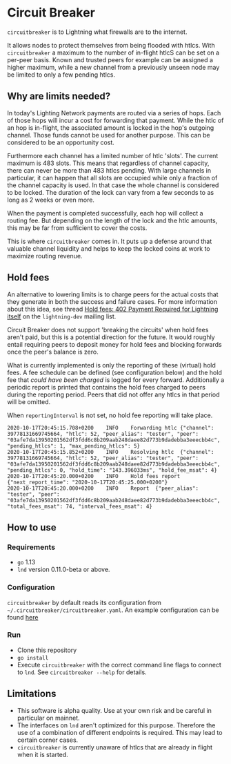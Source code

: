 # Circuit Breaker

`circuitbreaker` is to Lightning what firewalls are to the internet.

It allows nodes to protect themselves from being flooded with htlcs. With
`circuitbreaker` a maximum to the number of in-flight htlcS can be set on a
per-peer basis. Known and trusted peers for example can be assigned a higher
maximum, while a new channel from a previously unseen node may be limited to
only a few pending htlcs.

## Why are limits needed?

In today's Lighting Network payments are routed via a series of hops. Each of
those hops will incur a cost for forwarding that payment. While the htlc of an
hop is in-flight, the associated amount is locked in the hop's outgoing channel.
Those funds cannot be used for another purpose. This can be considered to be an
opportunity cost.

Furthermore each channel has a limited number of htlc 'slots'. The current
maximum is 483 slots. This means that regardless of channel capacity, there can
never be more than 483 htlcs pending. With large channels in particular, it can
happen that all slots are occupied while only a fraction of the channel capacity
is used. In that case the whole channel is considered to be locked. The duration
of the lock can vary from a few seconds to as long as 2 weeks or even more.

When the payment is completed successfully, each hop will collect a routing fee.
But depending on the length of the lock and the htlc amounts, this may be far
from sufficient to cover the costs.

This is where `circuitbreaker` comes in. It puts up a defense around that
valuable channel liquidity and helps to keep the locked coins at work to
maximize routing revenue.

## Hold fees

An alternative to lowering limits is to charge peers for the actual costs that
they generate in both the success and failure cases. For more information about
this idea, see thread [Hold fees: 402 Payment Required for Lightning
itself](https://lists.linuxfoundation.org/pipermail/lightning-dev/2020-October/002826.html)
on the `lightning-dev` mailing list.

Circuit Breaker does not support 'breaking the circuits' when hold fees aren't
paid, but this is a potential direction for the future. It would roughly entail
requiring peers to deposit money for hold fees and blocking forwards once the
peer's balance is zero.

What is currently implemented is only the reporting of these (virtual) hold
fees. A fee schedule can be defined (see configuration below) and the hold fee
that _could have been charged_ is logged for every forward. Additionally a
periodic report is printed that contains the hold fees charged to peers during
the reporting period. Peers that did not offer any htlcs in that period will be
omitted.

When `reportingInterval` is not set, no hold fee reporting will take place.

```log
2020-10-17T20:45:15.708+0200	INFO	Forwarding htlc	{"channel": 39778131669745664, "htlc": 52, "peer_alias": "tester", "peer": "03afe7da13950201562df3fdd6c8b209aab248daee82d773b9dadebba3eeecbb4c", "pending_htlcs": 1, "max_pending_htlcs": 5}
2020-10-17T20:45:15.852+0200	INFO	Resolving htlc	{"channel": 39778131669745664, "htlc": 52, "peer_alias": "tester", "peer": "03afe7da13950201562df3fdd6c8b209aab248daee82d773b9dadebba3eeecbb4c", "pending_htlcs": 0, "hold_time": "143.396033ms", "hold_fee_msat": 4}
2020-10-17T20:45:20.000+0200	INFO	Hold fees report	{"next_report_time": "2020-10-17T20:45:25.000+0200"}
2020-10-17T20:45:20.000+0200	INFO	Report	{"peer_alias": "tester", "peer": "03afe7da13950201562df3fdd6c8b209aab248daee82d773b9dadebba3eeecbb4c", "total_fees_msat": 74, "interval_fees_msat": 4}
```

## How to use

### Requirements
* `go` 1.13
* `lnd` version 0.11.0-beta or above.

### Configuration
`circuitbreaker` by default reads its configuration from `~/.circuitbreaker/circuitbreaker.yaml`.
An example configuration can be found [here](circuitbreaker-example.yaml)

### Run

* Clone this repository
* `go install`
* Execute `circuitbreaker` with the correct command line flags to connect to
  `lnd`. See `circuitbreaker --help` for details.

## Limitations
* This software is alpha quality. Use at your own risk and be careful in particular on mainnet.
* The interfaces on `lnd` aren't optimized for this purpose. Therefore the use
  of a combination of different endpoints is required. This may lead to certain
  corner cases.
* `circuitbreaker` is currently unaware of htlcs that are already in flight when
  it is started.
